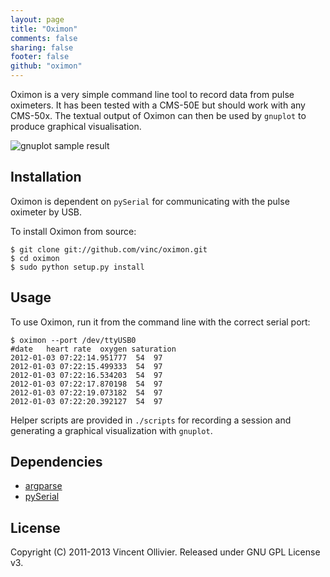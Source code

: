 ```yaml
---
layout: page
title: "Oximon"
comments: false
sharing: false
footer: false
github: "oximon"
---
```


Oximon is a very simple command line tool to record data from pulse oximeters.
It has been tested with a CMS-50E but should work with any CMS-50x. The textual
output of Oximon can then be used by `gnuplot` to produce graphical
visualisation.

![gnuplot sample result](/images/gnuplot.png)


Installation
------------

Oximon is dependent on `pySerial` for communicating with the pulse oximeter by
USB.

To install Oximon from source:

    $ git clone git://github.com/vinc/oximon.git
    $ cd oximon
    $ sudo python setup.py install


Usage
-----

To use Oximon, run it from the command line with the correct serial port:

    $ oximon --port /dev/ttyUSB0
    #date   heart rate  oxygen saturation
    2012-01-03 07:22:14.951777  54  97
    2012-01-03 07:22:15.499333  54  97
    2012-01-03 07:22:16.534203  54  97
    2012-01-03 07:22:17.870198  54  97
    2012-01-03 07:22:19.073182  54  97
    2012-01-03 07:22:20.392127  54  97

Helper scripts are provided in `./scripts` for recording a session and
generating a graphical visualization with `gnuplot`.


Dependencies
------------

* [argparse](http://docs.python.org/library/argparse.html)
* [pySerial](http://pyserial.sourceforge.net/)


License
-------

Copyright (C) 2011-2013 Vincent Ollivier. Released under GNU GPL License v3.
